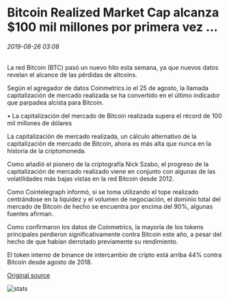 # Bitcoin Realized Market Cap alcanza $100 mil millones por primera vez ...

###### 2019-08-26 03:08

La red Bitcoin (BTC) pasó un nuevo hito esta semana, ya que nuevos datos revelan el alcance de las pérdidas de altcoins.

Según el agregador de datos Coinmetrics.io el 25 de agosto, la llamada capitalización de mercado realizada se ha convertido en el último indicador que parpadea alcista para Bitcoin.

• La capitalización del mercado de Bitcoin realizada supera el récord de 100 mil millones de dólares

La capitalización de mercado realizada, un cálculo alternativo de la capitalización de mercado de Bitcoin, ahora es más alta que nunca en la historia de la criptomoneda.

Como añadió el pionero de la criptografía Nick Szabo, el progreso de la capitalización de mercado realizado viene en conjunto con algunas de las volatilidades más bajas vistas en la red Bitcoin desde 2012.

Como Cointelegraph informó, si se toma utilizando el tope realizado centrándose en la liquidez y el volumen de negociación, el dominio total del mercado de Bitcoin de hecho se encuentra por encima del 90%, algunas fuentes afirman.

Como confirmaron los datos de Coinmetrics, la mayoría de los tokens principales perdieron significativamente contra Bitcoin este año, a pesar del hecho de que habían derrotado previamente su rendimiento.

El token interno de binance de intercambio de cripto está arriba 44% contra Bitcoin desde agosto de 2018.

[Original source](https://cointelegraph.com/news/bitcoin-realized-market-cap-hits-100-billion-for-the-first-time)

![stats](https://c.statcounter.com/11760860/0/a89fa40b/1/ "stats")